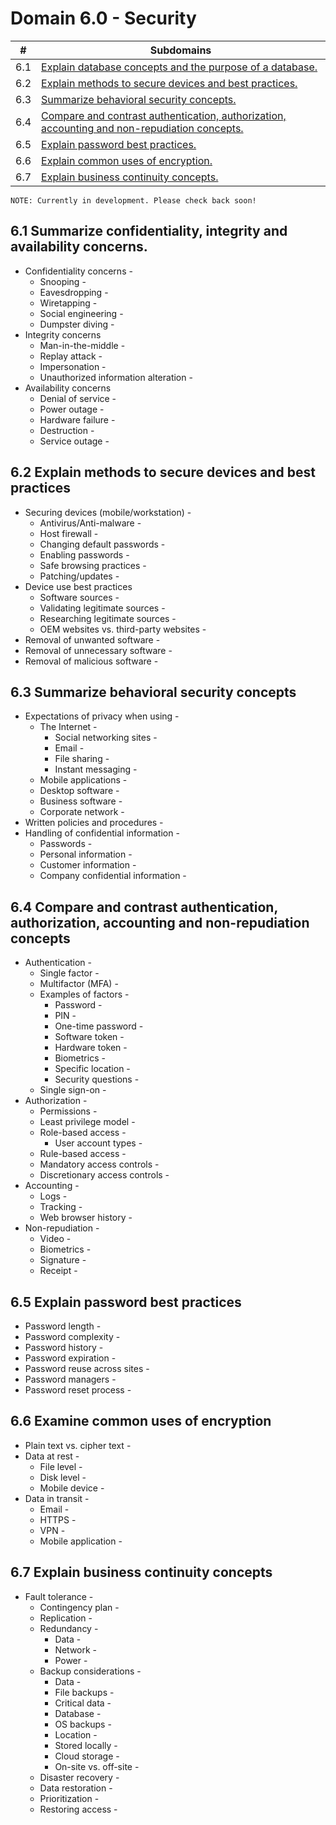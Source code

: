 # Domain 6.0 - Security

| # | Subdomains   | 
|---|---|
|6.1 | [Explain database concepts and the purpose of a database.](https://github.com/erich-tech/ITF_Plus/tree/main/Domain_6-Security#61-summarize-confidentiality-integrity-and-availability-concerns) |
|6.2 | [Explain methods to secure devices and best practices.](https://github.com/erich-tech/ITF_Plus/blob/main/Domain_6-Security#62-explain-methods-to-secure-devices-and-best-practices) |
|6.3 | [Summarize behavioral security concepts.](https://github.com/erich-tech/ITF_Plus/blob/main/Domain_6-Security#63-summarize-behavioral-security-concepts) |
|6.4 | [Compare and contrast authentication, authorization, accounting and non-repudiation concepts.](https://github.com/erich-tech/ITF_Plus/blob/main/Domain_6-Security#64-compare-and-contrast-authentication-authorization-accounting-and-non-repudiation-concepts) |
|6.5 | [Explain password best practices.](https://github.com/erich-tech/ITF_Plus/blob/main/Domain_6-Security#65-explain-password-best-practices) |
|6.6 | [Explain common uses of encryption.](https://github.com/erich-tech/ITF_Plus/blob/main/Domain_6-Security#66-examine-common-uses-of-encryption) |
|6.7 | [Explain business continuity concepts.](https://github.com/erich-tech/ITF_Plus/blob/main/Domain_6-Security#67-explain-business-continuity-concepts) |


```
NOTE: Currently in development. Please check back soon! 
```
## 6.1 Summarize confidentiality, integrity and availability concerns.
* Confidentiality concerns - 
	* Snooping - 
	* Eavesdropping - 
	* Wiretapping - 
	* Social engineering - 
	* Dumpster diving - 
* Integrity concerns
	* Man-in-the-middle - 
	* Replay attack - 
	* Impersonation - 
	* Unauthorized information alteration - 
* Availability concerns
	* Denial of service - 
	* Power outage - 
	* Hardware failure - 
	* Destruction - 
	* Service outage - 
## 6.2 Explain methods to secure devices and best practices
* Securing devices (mobile/workstation) -
	* Antivirus/Anti-malware - 
	* Host firewall - 
	* Changing default passwords - 
	* Enabling passwords - 
	* Safe browsing practices - 
	* Patching/updates - 
* Device use best practices
	* Software sources - 
	* Validating legitimate sources - 
	* Researching legitimate sources - 
	* OEM websites vs. third-party websites - 
* Removal of unwanted software -
* Removal of unnecessary software - 
* Removal of malicious software - 
## 6.3 Summarize behavioral security concepts
* Expectations of privacy when using - 
	* The Internet - 
		* Social networking sites - 
		* Email - 
		* File sharing - 
		* Instant messaging - 
	* Mobile applications - 
	* Desktop software - 
	* Business software - 
	* Corporate network -
* Written policies and procedures - 
* Handling of confidential information - 
	* Passwords - 
	* Personal information - 
	* Customer information - 
	* Company confidential information - 
## 6.4 Compare and contrast authentication, authorization, accounting and non-repudiation concepts
* Authentication - 
	* Single factor - 
	* Multifactor (MFA) - 
	* Examples of factors - 
		* Password - 
		* PIN - 
		* One-time password - 
		* Software token - 
		* Hardware token - 
		* Biometrics - 
		* Specific location - 
		* Security questions - 
	* Single sign-on -
* Authorization - 
	* Permissions - 
	* Least privilege model - 
	* Role-based access - 
		* User account types - 
	* Rule-based access - 
	* Mandatory access controls - 
	* Discretionary access controls - 
* Accounting - 
	* Logs - 
	* Tracking - 
	* Web browser history - 
* Non-repudiation - 
	* Video - 
	* Biometrics - 
	* Signature - 
	* Receipt - 
## 6.5 Explain password best practices
* Password length - 
* Password complexity - 
* Password history - 
* Password expiration - 
* Password reuse across sites - 
* Password managers - 
* Password reset process - 
## 6.6 Examine common uses of encryption
* Plain text vs. cipher text - 
* Data at rest - 
	* File level - 
	* Disk level - 
	* Mobile device - 
* Data in transit - 
	* Email - 
	* HTTPS - 
	* VPN - 
	* Mobile application - 
## 6.7 Explain business continuity concepts
* Fault tolerance - 
	* Contingency plan - 
	* Replication - 
	* Redundancy - 
		* Data - 
		* Network - 
		* Power - 
	* Backup considerations - 
		* Data - 
		* File backups - 
		* Critical data - 
		* Database - 
		* OS backups - 
		* Location - 
		* Stored locally - 
		* Cloud storage - 
		* On-site vs. off-site - 
	* Disaster recovery - 
	* Data restoration - 
	* Prioritization - 
	* Restoring access - 
